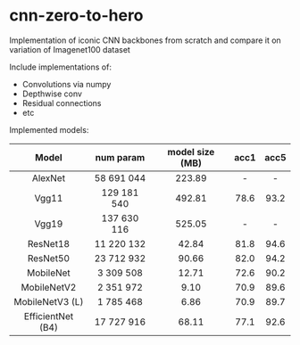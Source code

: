 # cnn-zero-to-hero

Implementation of iconic CNN backbones from scratch
and compare it on variation of Imagenet100 dataset

Include implementations of:
- Convolutions via numpy
- Depthwise conv
- Residual connections
- etc

Implemented models:

|Model|num param|model size (MB)|acc1|acc5|
|:-------------:|:-------------:|:-------------:|:-------------:|:-------------:|
|AlexNet|58 691 044|223.89|-|-|
|Vgg11|129 181 540|492.81|78.6|93.2|
|Vgg19|137 630 116|525.05|-|-|
|ResNet18|11 220 132|42.84|81.8|94.6|
|ResNet50|23 712 932|90.66|82.0|94.2|
|MobileNet|3 309 508|12.71|72.6|90.2|
|MobileNetV2|2 351 972|9.10|70.9|89.6|
|MobileNetV3 (L)|1 785 468|6.86|70.9|89.7|
|EfficientNet (B4)|17 727 916|68.11|77.1|92.6|
